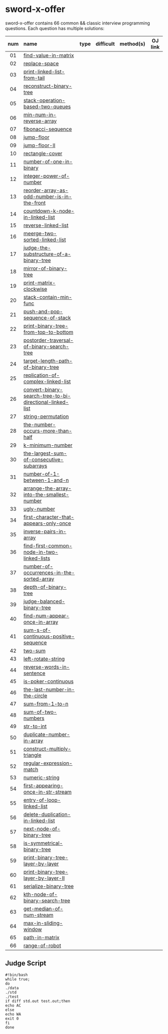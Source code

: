 # sword-x-offer

sword-x-offer contains 66 common && classic interview programming questions. Each question has multiple solutions:

| num |              name               |    type   |   difficult    | method(s) |   OJ link   |
|:---:|:--------------------------------|:---------:|:--------------:|:---------:|:-----------:|
| 01  | [find-value-in-matrix][name01]            |           |                |           |             |
| 02  | [replace-space][name02]                   |           |                |           |             |
| 03  | [print-linked-list-from-tail][name03]      |           |                |           |             |
| 04  | [reconstruct-binary-tree][name04]          |           |                |           |             |
| 05  | [stack-operation-based-two-queues][name05] |           |                |           |             |
| 06  | [min-num-in-reverse-array][name06]         |           |                |           |             |
| 07  | [fibonacci-sequence][name07]               |           |                |           |             |
| 08  | [jump-floor][name08]                       |           |                |           |             |
| 09  | [jump-floor-II][name09]                    |           |                |           |             |
| 10  | [rectangle-cover][name10]                  |           |                |           |             |
| 11  | [number-of-one-in-binary][name11]          |           |                |           |             |
| 12  | [integer-power-of-number][name12]          |           |                |           |             |
| 13  | [reorder-array-as-odd-number-is-in-the-front][name13]  |           |                |           |             |
| 14  | [countdown-k-node-in-linked-list][name14]  |           |                |           |             |
| 15  | [reverse-linked-list][name15]              |           |                |           |             |
| 16  | [meerge-two-sorted-linked-list][name16]    |           |                |           |             |
| 17  | [judge-the-substructure-of-a-binary-tree][name17]  |           |                |           |             |
| 18  | [mirror-of-binary-tree][name18]            |           |                |           |             |
| 19  | [print-matrix-clockwise][name19]           |           |                |           |             |
| 20  | [stack-contain-min-func][name20]           |           |                |           |             |
| 21  | [push-and-pop-sequence-of-stack][name21]   |           |                |           |             |
| 22  | [print-binary-tree-from-top-to-bottom][name22]  |           |                |           |             |
| 23  | [postorder-traversal-of-binary-search-tree][name23]  |           |                |           |             |
| 24  | [target-length-path-of-binary-tree][name24]  |           |                |           |             |
| 25  | [replication-of-complex-linked-list][name25] |           |                |           |             |
| 26  | [convert-binary-search-tree-to-bi-directional-linked-list][name26]  |           |                |           |             |
| 27  | [string-permutation][name27]    |           |                |           |             |
| 28  | [the-number-occurs-more-than-half][name28]  |           |                |           |             |
| 29  | [k-minimum-number][name29]      |           |                |           |             |
| 30  | [the-largest-sum-of-consecutive-subarrays][name30]  |           |                |           |             |
| 31  | [number-of-1-between-1-and-n][name31]  |           |                |           |             |
| 32  | [arrange-the-array-into-the-smallest-number][name32]  |           |                |           |             |
| 33  | [ugly-number][name33]           |           |                |           |             |
| 34  | [first-character-that-appears-only-once][name34]  |           |                |           |             |
| 35  | [inverse-pairs-in-array][name35]  |           |                |           |             |
| 36  | [find-first-common-node-in-two-linked-lists][name36]  |           |                |           |             |
| 37  | [number-of-occurrences-in-the-sorted-array][name37]  |           |                |           |             |
| 38  | [depth-of-binary-tree][name38]  |           |                |           |             |
| 39  | [judge-balanced-binary-tree][name39]  |           |                |           |             |
| 40  | [find-num-appear-once-in-array][name40]  |           |                |           |             |
| 41  | [sum-s-of-continuous-positive-sequence][name41]  |           |                |           |             |
| 42  | [two-sum][name42]               |           |                |           |             |
| 43  | [left-rotate-string][name43]    |           |                |           |             |
| 44  | [reverse-words-in-sentence][name44]  |           |                |           |             |
| 45  | [is-poker-continuous][name45]   |           |                |           |             |
| 46  | [the-last-number-in-the-circle][name46]  |           |                |           |             |
| 47  | [sum-from-1-to-n][name47]       |           |                |           |             |
| 48  | [sum-of-two-numbers][name48]    |           |                |           |             |
| 49  | [str-to-int][name49]            |           |                |           |             |
| 50  | [duplicate-number-in-array][name50]  |           |                |           |             |
| 51  | [construct-multiply-triangle][name51]  |           |                |           |             |
| 52  | [regular-expression-match][name52]  |           |                |           |             |
| 53  | [numeric-string][name53]            |           |                |           |             |
| 54  | [first-appearing-once-in-str-stream][name54]  |           |                |           |             |
| 55  | [entry-of-loop-linked-list][name55]  |           |                |           |             |
| 56  | [delete-duplication-in-linked-list][name56]  |           |                |           |             |
| 57  | [next-node-of-binary-tree][name57]  |           |                |           |             |
| 58  | [is-symmetrical-binary-tree][name58] |           |                |           |             |
| 59  | [print-binary-tree-layer-by-layer][name59]  |           |                |           |             |
| 60  | [print-binary-tree-layer-by-layer-II][name60]  |           |                |           |             |
| 61  | [serialize-binary-tree][name61]  |           |                |           |             |
| 62  | [kth-node-of-binary-search-tree][name62]  |           |                |           |             |
| 63  | [get-median-of-num-stream][name63]  |           |                |           |             |
| 64  | [max-in-sliding-window][name64]  |           |                |           |             |
| 65  | [path-in-matrix][name65]         |           |                |           |             |
| 66  | [range-of-robot][name66]         |           |                |           |             |

[name01]: ./sword-x-offer/01-find-value-in-matrix 
[name02]: ./sword-x-offer/02-replace-space 
[name03]: ./sword-x-offer/03-print-linked-list-from-tail 
[name04]: ./sword-x-offer/04-reconstruct-binary-tree 
[name05]: ./sword-x-offer/05-stack-operation-based-two-queues 
[name06]: ./sword-x-offer/06-min-num-in-reverse-array 
[name07]: ./sword-x-offer/07-fibonacci-sequence 
[name08]: ./sword-x-offer/08-jump-floor 
[name09]: ./sword-x-offer/09-jump-floor-II 
[name10]: ./sword-x-offer/10-rectangle-cover 
[name11]: ./sword-x-offer/11-number-of-one-in-binary 
[name12]: ./sword-x-offer/12-integer-power-of-number 
[name13]: ./sword-x-offer/13-reorder-array-as-odd-number-is-in-the-front 
[name14]: ./sword-x-offer/14-countdown-k-node-in-linked-list 
[name15]: ./sword-x-offer/15-reverse-linked-list 
[name16]: ./sword-x-offer/16-merge-two-sorted-linked-list 
[name17]: ./sword-x-offer/17-judge-the-substructure-of-a-binary-tree 
[name18]: ./sword-x-offer/18-mirror-of-binary-tree 
[name19]: ./sword-x-offer/19-print-matrix-clockwise 
[name20]: ./sword-x-offer/20-stack-contain-min-func 
[name21]: ./sword-x-offer/21-push-and-pop-sequence-of-stack 
[name22]: ./sword-x-offer/22-print-binary-tree-from-top-to-bottom 
[name23]: ./sword-x-offer/23-postorder-traversal-of-binary-search-tree 
[name24]: ./sword-x-offer/24-target-length-path-of-binary-tree 
[name25]: ./sword-x-offer/25-replication-of-complex-linked-list 
[name26]: ./sword-x-offer/26-convert-binary-search-tree-to-bi-directional-linked-list 
[name27]: ./sword-x-offer/27-string-permutation 
[name28]: ./sword-x-offer/28-the-number-occurs-more-than-half 
[name29]: ./sword-x-offer/29-k-minimum-number 
[name30]: ./sword-x-offer/30-the-largest-sum-of-consecutive-subarrays 
[name31]: ./sword-x-offer/31-number-of-1-between-1-and-n 
[name32]: ./sword-x-offer/32-arrange-the-array-into-the-smallest-number 
[name33]: ./sword-x-offer/33-ugly-number 
[name34]: ./sword-x-offer/34-the-first-character-that-appears-only-once 
[name35]: ./sword-x-offer/35-inverse-pairs-in-array 
[name36]: ./sword-x-offer/36-find-first-common-node-in-two-linked-lists 
[name37]: ./sword-x-offer/37-the-number-of-occurrences-in-the-sorted-array 
[name38]: ./sword-x-offer/38-the-depth-of-binary-tree 
[name39]: ./sword-x-offer/39-judge-balanced-binary-tree 
[name40]: ./sword-x-offer/40-find-num-appear-once-in-array 
[name41]: ./sword-x-offer/41-sum-s-of-continuous-positive-sequence 
[name42]: ./sword-x-offer/42-two-sum 
[name43]: ./sword-x-offer/43-left-rotate-string 
[name44]: ./sword-x-offer/44-reverse-words-in-sentence 
[name45]: ./sword-x-offer/45-is-poker-continuous 
[name46]: ./sword-x-offer/46-the-last-number-in-the-circle 
[name47]: ./sword-x-offer/47-sum-from-1-to-n 
[name48]: ./sword-x-offer/48-sum-of-two-numbers 
[name49]: ./sword-x-offer/49-str-to-int 
[name50]: ./sword-x-offer/50-duplicate-number-in-array 
[name51]: ./sword-x-offer/51-construct-multiply-triangle 
[name52]: ./sword-x-offer/52-regular-expression-match 
[name53]: ./sword-x-offer/53-numeric-string 
[name54]: ./sword-x-offer/54-first-appearing-once-in-str-stream 
[name55]: ./sword-x-offer/55-entry-of-loop-linked-list 
[name56]: ./sword-x-offer/56-delete-duplication-in-linked-list 
[name57]: ./sword-x-offer/57-next-node-of-binary-tree 
[name58]: ./sword-x-offer/58-is-symmetrical-binary-tree 
[name59]: ./sword-x-offer/59-print-binary-tree-layer-by-layer 
[name60]: ./sword-x-offer/60-print-binary-tree-layer-by-layer-II 
[name61]: ./sword-x-offer/61-serialize-binary-tree 
[name62]: ./sword-x-offer/62-kth-node-of-binary-search-tree 
[name63]: ./sword-x-offer/63-get-median-of-num-stream 
[name64]: ./sword-x-offer/64-max-in-sliding-window 
[name65]: ./sword-x-offer/65-path-in-matrix 
[name66]: ./sword-x-offer/66-range-of-robot 



## Judge Script

```shell
#!bin/bash
while true;
do
./data
./std
./test
if diff std.out test.out;then
echo AC
else
echo WA
exit 0
fi
done
```
